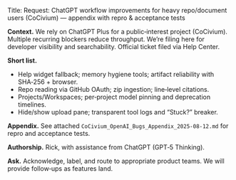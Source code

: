 <!-- status: stub; target: 150+ words -->
<!-- status: stub; target: 150+ words -->
<!-- status: stub; target: 150+ words -->
<!-- status: stub; target: 150+ words -->
Title: Request: ChatGPT workflow improvements for heavy repo/document users (CoCivium) — appendix with repro & acceptance tests

**Context.** We rely on ChatGPT Plus for a public‑interest project (CoCivium).  Multiple recurring blockers reduce throughput.  We’re filing here for developer visibility and searchability.  Official ticket filed via Help Center.

**Short list.**
- Help widget fallback; memory hygiene tools; artifact reliability with SHA‑256 + browser.
- Repo reading via GitHub OAuth; zip ingestion; line‑level citations.
- Projects/Workspaces; per‑project model pinning and deprecation timelines.
- Hide/show upload pane; transparent tool logs and “Stuck?” breaker.

**Appendix.** See attached `CoCivium_OpenAI_Bugs_Appendix_2025-08-12.md` for repro and acceptance tests.

**Authorship.** Rick, with assistance from ChatGPT (GPT‑5 Thinking).

**Ask.** Acknowledge, label, and route to appropriate product teams.  We will provide follow‑ups as features land.





